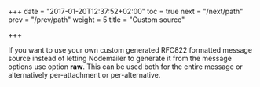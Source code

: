+++
date = "2017-01-20T12:37:52+02:00"
toc = true
next = "/next/path"
prev = "/prev/path"
weight = 5
title = "Custom source"

+++

If you want to use your own custom generated RFC822 formatted message source instead of letting Nodemailer to generate it from the message options use option **raw**. This can be used both for the entire message or alternatively per-attachment or per-alternative.
